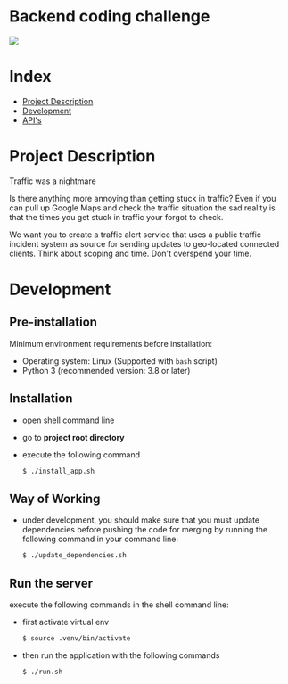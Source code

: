 # Backend coding challenge

![](https://images.unsplash.com/photo-1518558406542-3dc7f0e69a40?ixid=MXwxMjA3fDB8MHxwaG90by1wYWdlfHx8fGVufDB8fHw%3D&ixlib=rb-1.2.1&auto=format&fit=crop&w=3750&q=80)

# Index
- [Project Description](#projDoc)
- [Development](#dev)
- [API's](./docs/API.md)

<a name="projDoc"></a>
# Project Description
Traffic was a nightmare

Is there anything more annoying than getting stuck in traffic? Even if you can pull up Google Maps and check the traffic situation the sad reality is that the times you get stuck in traffic your forgot to check.

We want you to create a traffic alert service that uses a public traffic incident system as source for sending updates to geo-located connected clients.
Think about scoping and time. Don't overspend your time.

<a name="dev"></a>
# Development
## Pre-installation

Minimum environment requirements before installation:

- Operating system: Linux (Supported with `bash` script)
- Python 3 (recommended version: 3.8 or later)

## Installation

- open shell command line
- go to __project root directory__
- execute the following command

    ```bash
    $ ./install_app.sh
    ```

## Way of Working

- under development, you should make sure that you must update dependencies before pushing the code for merging by running the following command in your command line:

    ```bash
    $ ./update_dependencies.sh
    ```

## Run the server
execute the following commands in the shell command line:

- first activate virtual env
  ```bash
  $ source .venv/bin/activate
  ```

- then run the application with the following commands
  ```bash
  $ ./run.sh
  ```
